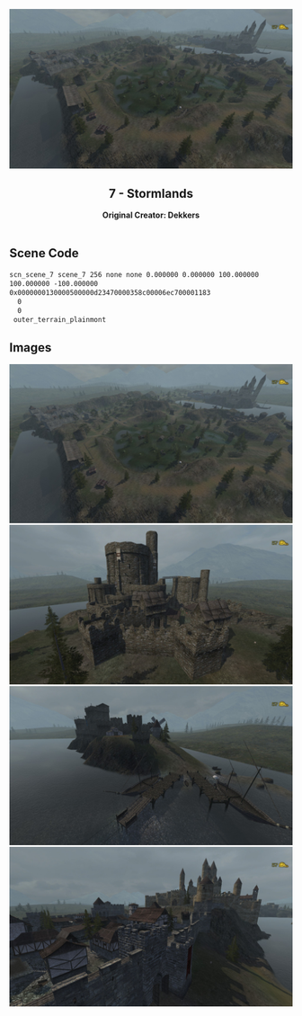 <div align="center">

![Stormlands](Images/20190304173100-1.jpg)
## 7 - Stormlands
**Original Creator: Dekkers**
<br><br>
</div>

## Scene Code
```
scn_scene_7 scene_7 256 none none 0.000000 0.000000 100.000000 100.000000 -100.000000 0x0000000130000500000d23470000358c00006ec700001183
  0
  0
 outer_terrain_plainmont
```

## Images
![Stormlands](Images/20190304173100-1.jpg)
![Stormlands](Images/20190304173116-1.jpg)
![Stormlands](Images/20190304173141-1.jpg)
![Stormlands](Images/20190304173243-1.jpg)